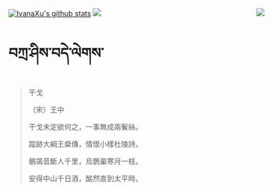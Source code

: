[![IvanaXu's github stats](https://github-readme-stats.vercel.app/api?username=IvanaXu&show_icons=true&theme=vue-dark)](https://github.com/anuraghazra/github-readme-stats)
<img align="right" src="https://github-readme-stats.vercel.app/api/top-langs/?username=IvanaXu&langs_count=8&theme=graywhite" />
<img src="https://github-readme-stats.vercel.app/api/wakatime?username=IvanaXu&layout=compact&langs_count=8&theme=vue-dark&custom_title=Programming~Times/SinceJul.29.2021" />
# བཀྲ་ཤིས་བདེ་ལེགས་
> 干戈
> 
> （宋）王中
> 
> 干戈未定欲何之，一事無成兩鬢絲。
> 
> 蹤跡大綱王粲傳，情懷小樣杜陵詩。
> 
> 鶺鴒音斷人千里，烏鵲巢寒月一枝。
> 
> 安得中山千日酒，酩然直到太平時。
>